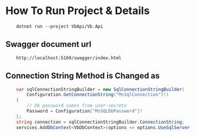 # How To Run Project & Details

``` cli
    dotnet run --project VbApi/Vb.Api
```

## Swagger document url

```url
    http://localhost:5169/swagger/index.html
```

## Connection String Method is Changed as

```cs
    var sqlConnectionStringBuilder = new SqlConnectionStringBuilder(
        Configuration.GetConnectionString("MsSqlConnection")!)
    {
        // Db password comes from user-secrets 
        Password = Configuration["MsSQLDbPassword"]!
    };
    string connection = sqlConnectionStringBuilder.ConnectionString;
    services.AddDbContext<VbDbContext>(options => options.UseSqlServer(connection));
```
